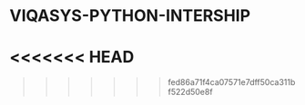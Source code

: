 # VIQASYS-PYTHON-INTERSHIP
<<<<<<< HEAD
<br>
=======
>>>>>>> fed86a71f4ca07571e7dff50ca311bf522d50e8f
